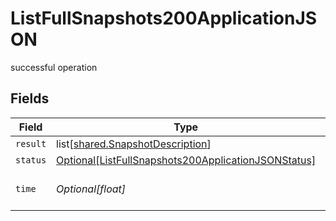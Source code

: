 # ListFullSnapshots200ApplicationJSON

successful operation


## Fields

| Field                                                                                                                       | Type                                                                                                                        | Required                                                                                                                    | Description                                                                                                                 |
| --------------------------------------------------------------------------------------------------------------------------- | --------------------------------------------------------------------------------------------------------------------------- | --------------------------------------------------------------------------------------------------------------------------- | --------------------------------------------------------------------------------------------------------------------------- |
| `result`                                                                                                                    | list[[shared.SnapshotDescription](../../models/shared/snapshotdescription.md)]                                              | :heavy_minus_sign:                                                                                                          | N/A                                                                                                                         |
| `status`                                                                                                                    | [Optional[ListFullSnapshots200ApplicationJSONStatus]](../../models/operations/listfullsnapshots200applicationjsonstatus.md) | :heavy_minus_sign:                                                                                                          | N/A                                                                                                                         |
| `time`                                                                                                                      | *Optional[float]*                                                                                                           | :heavy_minus_sign:                                                                                                          | Time spent to process this request                                                                                          |